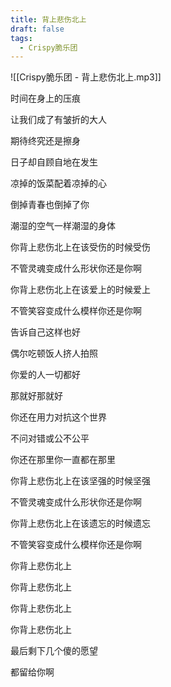 ```yaml
---
title: 背上悲伤北上
draft: false
tags:
  - Crispy脆乐团
---
```

![[Crispy脆乐团 - 背上悲伤北上.mp3]]

时间在身上的压痕

让我们成了有皱折的大人

期待终究还是擦身

日子却自顾自地在发生

凉掉的饭菜配着凉掉的心

倒掉青春也倒掉了你

潮湿的空气一样潮湿的身体

你背上悲伤北上在该受伤的时候受伤

不管灵魂变成什么形状你还是你啊

你背上悲伤北上在该爱上的时候爱上

不管笑容变成什么模样你还是你啊

告诉自己这样也好

偶尔吃顿饭人挤人拍照

你爱的人一切都好

那就好那就好

你还在用力对抗这个世界

不问对错或公不公平

你还在那里你一直都在那里

你背上悲伤北上在该坚强的时候坚强

不管灵魂变成什么形状你还是你啊

你背上悲伤北上在该遗忘的时候遗忘

不管笑容变成什么模样你还是你啊

你背上悲伤北上

你背上悲伤北上

你背上悲伤北上

你背上悲伤北上

最后剩下几个傻的愿望

都留给你啊